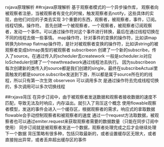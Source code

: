 rxjava原理解析
##rxjava原理解析
基于观察者模式的一个异步操作库，
观察者向被观察者注册，当被观察者有变化的时候，触发观察者去notify，这些具体的实现，由他们对应的子类去实现
3个重要的东西，观察者，被观察者，事件，订阅。线程切换。操作符。
首先创建一个被观察者，一个观察者，被观察者订阅观察者，发动一个事件。可以通过操作符对这个事件进行转换，最后在通过线程切换在不同的线程去做一些事情。
map操作符，针对事件的变换的操作符，比如讲map转换为bitmap
flatmap操作符，是针对被观察者变换的操作符，比如讲string的被观察者变成bitmap类型的被观察者
subscribeon 创建了一个新的subscribe，传入了source。在通过传入的scheduler去creatework
一般是scheduler.io对应IoScheduler创建了一个newthreadwork通过线程池去执行。
因为subscribeon 每次创建新的类传入的source都是我们创建的single，最终在subscribeActual里面触发的都是source.subscribe发送到下游，所以都是属于source所在的的线程，所以只有第一次生效
observeon 可以调用多次  是通过操作符去完成线程切换的，多次调用可以多次切换线程



##rxjava背压
在异步订阅中，由于被观察者发送数据和观察者接收数据的速度不匹配，导致无法及时响应，内存溢出。就引入了背压这个概念
使用flowable观察者模型，发送的事件会进入一个缓存区，根据观察者的需求，响应式的拿取数据
flowable会手动控制观察者和被观察者的速度 通过一个request方法取数据，被观察者也可以通过emiter.request来获取观察者需要的数据数量（只能在同步订阅中使用）
同步订阅就是被观察者发送一个数据，观察者处理完成之后才会继续处理下一个数据
背压策略有很多种，包括只取最新的，或者设置缓存区无限大，或者直接抛出异常，或者丢弃超出缓存区的事件
